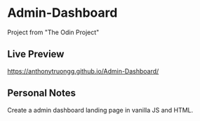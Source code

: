 # Admin-Dashboard
Project from "The Odin Project"

## Live Preview
https://anthonytruongg.github.io/Admin-Dashboard/

## Personal Notes
Create a admin dashboard landing page in vanilla JS and HTML.
